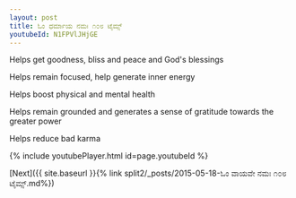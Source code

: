 ```yaml
---
layout: post
title: ಓಂ ಧರ್ಮಾಯ ನಮಃ ೧೦೮ ಟೈಮ್ಸ್
youtubeId: N1FPVlJHjGE
---
```

 
 
Helps get goodness, bliss and peace and God's blessings
 
Helps remain focused, help generate inner energy 
 
Helps boost physical and mental health 
 
Helps remain grounded and generates a sense of gratitude towards the greater power 
 
Helps reduce bad karma
 
 
 
 


{% include youtubePlayer.html id=page.youtubeId %}
 
[Next]({{ site.baseurl }}{% link  split2/_posts/2015-05-18-ಓಂ ವಾಯವೇ ನಮಃ ೧೦೮ ಟೈಮ್ಸ್.md%})
 
